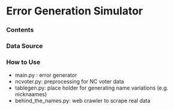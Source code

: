 # Error Generation Simulator

### Contents
 
### Data Source

### How to Use

* main.py : error generator
* ncvoter.py: preprocessing for NC voter data
* tablegen.py: place holder for generating name variations (e.g. nicknaames)
* behind_the_names.py: web crawler to scrape real data
